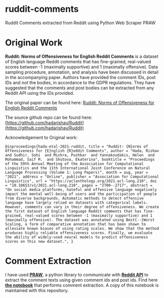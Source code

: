 # ruddit-comments
Ruddit Comments extracted from Reddit using Python Web Scraper PRAW

# Original Work
**Ruddit: Norms of Offensiveness for English Reddit Comments** is a dataset of English language Reddit comments that has fine-grained, real-valued scores between -1 (maximally supportive) and 1 (maximally offensive). Data sampling procedure, annotation, and analysis have been discussed in detail in the accompanying paper. Authors have provided the comment IDs, post IDs and not the bodies, in accordance to the GDPR regulations. They have suggested that the comments and post bodies can be extracted from any Reddit API using the IDs provided.

The original paper can be found here: [Ruddit: Norms of Offensiveness for English Reddit Comments](https://aclanthology.org/2021.acl-long.210/)

The source github repo can be found here: [https://github.com/hadarishav/Ruddit](https://github.com/hadarishav/Ruddit)

Acknowledgement to Original work:

`@inproceedings{hada-etal-2021-ruddit,
    title = "Ruddit: {N}orms of Offensiveness for {E}nglish {R}eddit Comments",
    author = "Hada, Rishav  and
      Sudhir, Sohi  and
      Mishra, Pushkar  and
      Yannakoudakis, Helen  and
      Mohammad, Saif M.  and
      Shutova, Ekaterina",
    booktitle = "Proceedings of the 59th Annual Meeting of the Association for Computational Linguistics and the 11th International Joint Conference on Natural Language Processing (Volume 1: Long Papers)",
    month = aug,
    year = "2021",
    address = "Online",
    publisher = "Association for Computational Linguistics",
    url = "https://aclanthology.org/2021.acl-long.210",
    doi = "10.18653/v1/2021.acl-long.210",
    pages = "2700--2717",
    abstract = "On social media platforms, hateful and offensive language negatively impact the mental well-being of users and the participation of people from diverse backgrounds. Automatic methods to detect offensive language have largely relied on datasets with categorical labels. However, comments can vary in their degree of offensiveness. We create the first dataset of English language Reddit comments that has fine-grained, real-valued scores between -1 (maximally supportive) and 1 (maximally offensive). The dataset was annotated using Best{--}Worst Scaling, a form of comparative annotation that has been shown to alleviate known biases of using rating scales. We show that the method produces highly reliable offensiveness scores. Finally, we evaluate the ability of widely-used neural models to predict offensiveness scores on this new dataset.",
}`

# Comment Extraction
I have used **[PRAW](https://praw.readthedocs.io/en/stable/)**, a python library to communicate with **[Reddit API](https://www.reddit.com/wiki/api)** to extract the comment texts using given comment ids and post ids.
Find here **[the notebook](https://www.kaggle.com/rajkumarl/ruddit-comment-extraction)** that performs comment extraction. A copy of this notebook is maintained with this repository.
